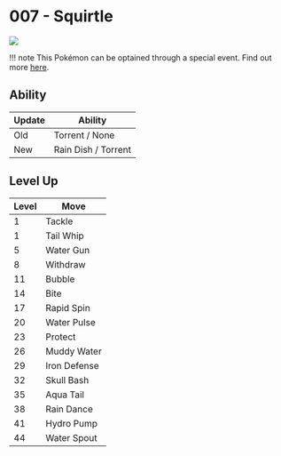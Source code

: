 # 007 - Squirtle
![][007]

!!! note
    This Pokémon can be optained through a special event. Find out more [here](/special_events/#kanto-starter).

## Ability

Update | Ability
---    | ---
Old    | Torrent / None
New    | Rain Dish / Torrent

## Level Up

Level | Move
---   | ---
  1   | Tackle
  1   | Tail Whip
  5   | Water Gun
  8   | Withdraw
 11   | Bubble
 14   | Bite
 17   | Rapid Spin
 20   | Water Pulse
 23   | Protect
 26   | Muddy Water
 29   | Iron Defense
 32   | Skull Bash
 35   | Aqua Tail
 38   | Rain Dance
 41   | Hydro Pump
 44   | Water Spout



[007]: /img/pokemon/007.png
